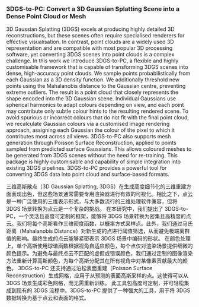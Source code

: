 ### 3DGS-to-PC: Convert a 3D Gaussian Splatting Scene into a Dense Point Cloud or Mesh

3D Gaussian Splatting (3DGS) excels at producing highly detailed 3D reconstructions, but these scenes often require specialised renderers for effective visualisation. In contrast, point clouds are a widely used 3D representation and are compatible with most popular 3D processing software, yet converting 3DGS scenes into point clouds is a complex challenge. In this work we introduce 3DGS-to-PC, a flexible and highly customisable framework that is capable of transforming 3DGS scenes into dense, high-accuracy point clouds. We sample points probabilistically from each Gaussian as a 3D density function. We additionally threshold new points using the Mahalanobis distance to the Gaussian centre, preventing extreme outliers. The result is a point cloud that closely represents the shape encoded into the 3D Gaussian scene. Individual Gaussians use spherical harmonics to adapt colours depending on view, and each point may contribute only subtle colour hints to the resulting rendered scene. To avoid spurious or incorrect colours that do not fit with the final point cloud, we recalculate Gaussian colours via a customised image rendering approach, assigning each Gaussian the colour of the pixel to which it contributes most across all views. 3DGS-to-PC also supports mesh generation through Poisson Surface Reconstruction, applied to points sampled from predicted surface Gaussians. This allows coloured meshes to be generated from 3DGS scenes without the need for re-training. This package is highly customisable and capability of simple integration into existing 3DGS pipelines. 3DGS-to-PC provides a powerful tool for converting 3DGS data into point cloud and surface-based formats.

三维高斯散点（3D Gaussian Splatting, 3DGS）在生成高度细节化的三维重建方面表现出色，但这些场景通常需要专用渲染器进行有效的可视化。相比之下，点云是一种广泛使用的三维表示形式，与大多数流行的三维处理软件兼容，但将 3DGS 场景转换为点云是一个复杂的挑战。
在本研究中，我们提出了 3DGS-to-PC，一个灵活且高度可定制的框架，能够将 3DGS 场景转换为密集且高精度的点云。我们将每个高斯看作三维密度函数，以概率方式采样点。此外，我们通过马氏距离（Mahalanobis Distance）对新生成的点进行阈值筛选，从而避免极端离群值的影响。最终生成的点云能够紧密表示 3DGS 场景中编码的形状。
在颜色处理上，单个高斯使用球谐函数根据视角自适应颜色，每个点仅对渲染场景提供细微的颜色提示。为避免与最终点云不匹配的虚假或错误颜色，我们通过定制的图像渲染方法重新计算高斯颜色，为每个高斯分配其在所有视角中对某像素贡献最大的颜色。
3DGS-to-PC 还支持通过泊松表面重建（Poisson Surface Reconstruction）生成网格，应用于从预测的表面高斯采样的点。这使得可以从 3DGS 场景生成彩色网格，而无需重新训练。
此工具包高度可定制，并可轻松集成到现有的 3DGS 流程中。3DGS-to-PC 提供了一种强大的工具，用于将 3DGS 数据转换为基于点云和表面的格式。
